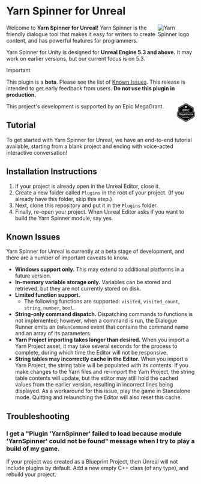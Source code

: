 # Yarn Spinner for Unreal

<img src="https://downloads.yarnspinner.dev/get/YarnSpinnerLogo.png" alt="Yarn Spinner logo" width="100px;" align="right">

Welcome to **Yarn Spinner for Unreal!** Yarn Spinner is the friendly dialogue tool that makes it easy for writers to create content, and has powerful features for programmers.

Yarn Spinner for Unity is designed for **Unreal Engine 5.3 and above.** It may work on earlier versions, but our current focus is on 5.3.

> [!IMPORTANT]
> This plugin is a **beta**. Please see the list of [Known Issues](#caveats). This release is intended to get early feedback from users. **Do not use this plugin in production.**

<img src=".github/assets/Epic_MegaGrants_Recipient_logo.png" alt="Yarn Spinner logo" width="50px;" align="right"> This project's development is supported by an Epic MegaGrant.

## Tutorial

To get started with Yarn Spinner for Unreal, we have an end-to-end tutorial available, starting from a blank project and ending with voice-acted interactive conversation!

## Installation Instructions

1. If your project is already open in the Unreal Editor, close it.
2. Create a new folder called `Plugins` in the root of your project. (If you already have this folder, skip this step.)
3. Next, clone this repository and put it in the `Plugins` folder.
4. Finally, re-open your project. When Unreal Editor asks if you want to build the Yarn Spinner module, say yes.

## Known Issues

Yarn Spinner for Unreal is currently at a beta stage of development, and there are a number of important caveats to know.

- **Windows support only.** This may extend to additional platforms in a future version.
- **In-memory variable storage only.** Variables can be stored and retrieved, but they are not currently stored on disk.
- **Limited function support.**
  - The following functions are supported: `visited`, `visited_count`, `string`, `number`, `bool`.
- **String-only command dispatch.** Dispatching commands to functions is not implemented; however, when a command is run, the Dialogue Runner emits an `OnRunCommand` event that contains the command name and an array of its parameters.
- **Yarn Project importing takes longer than desired.** When you import a Yarn Project asset, it may take several seconds for the process to complete, during which time the Editor will not be responsive. 
- **String tables may incorrectly cache in the Editor.** When you import a Yarn Project, the string table will be populated with its contents. If you make changes to the Yarn files and re-import the Yarn Project, the string table contents will update, but the editor may still hold the cached values from the earlier version, resulting in incorrect lines being displayed. As a workaround for this issue, play the game in Standalone mode. Quitting and relaunching the Editor will also reset this cache.

## Troubleshooting

### I get a "Plugin 'YarnSpinner' failed to load because module 'YarnSpinner' could not be found" message when I try to play a build of my game.

If your project was created as a Blueprint Project, then Unreal will not include plugins by default. Add a new empty C++ class (of any type), and rebuild your project.